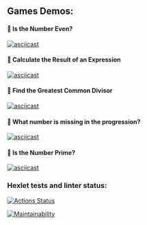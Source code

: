 ## Games Demos:

#### 🧩 Is the Number Even?

[![asciicast](https://asciinema.org/a/Cq9fL0zUFxMUtahg7wwOkgRe1.svg)](https://asciinema.org/a/Cq9fL0zUFxMUtahg7wwOkgRe1)

#### 🧩 Calculate the Result of an Expression

[![asciicast](https://asciinema.org/a/Bm4EY600FdaJ92YSGCT5F6S6B.svg)](https://asciinema.org/a/Bm4EY600FdaJ92YSGCT5F6S6B)

#### 🧩 Find the Greatest Common Divisor

[![asciicast](https://asciinema.org/a/1Xc8XxzyomkktWRDUhDbxr5oI.svg)](https://asciinema.org/a/1Xc8XxzyomkktWRDUhDbxr5oI)

#### 🧩 What number is missing in the progression?

[![asciicast](https://asciinema.org/a/dpKMD8E80Vp3Qv4heDt2KQx4w.svg)](https://asciinema.org/a/dpKMD8E80Vp3Qv4heDt2KQx4w)

#### 🧩 Is the Number Prime?

[![asciicast](https://asciinema.org/a/Pg59tjkGq7XeQ7rVLfGXXoiUU.svg)](https://asciinema.org/a/Pg59tjkGq7XeQ7rVLfGXXoiUU)

### Hexlet tests and linter status:
[![Actions Status](https://github.com/LerTat/js-starter-project-44/actions/workflows/hexlet-check.yml/badge.svg)](https://github.com/LerTat/js-starter-project-44/actions)

[![Maintainability](https://api.codeclimate.com/v1/badges/285af81507ae0b084c74/maintainability)](https://codeclimate.com/github/LerTat/js-starter-project-44/maintainability)
